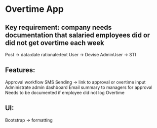 # Overtime App

## Key requirement: company needs documentation that salaried employees did or did not get overtime each week

Post -> data:date rationale:text
User -> Devise
AdminUser -> STI

## Features:
Approval workflow
SMS Sending -> link to approval or overtime input
Administrate admin dashboard
Email summary to managers for approval
Needs to be documented if employee did not log Overtime

## UI:
Bootstrap -> formatting
